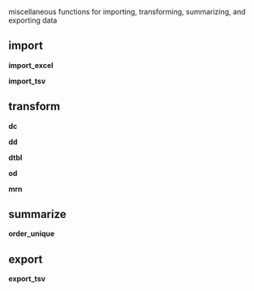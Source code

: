 miscellaneous functions for importing, transforming, summarizing, and exporting data

## import

**import_excel**

**import_tsv**

## transform

**dc**

**dd**

**dtbl**

**od**

**mrn**

## summarize

**order_unique**

## export

**export_tsv**